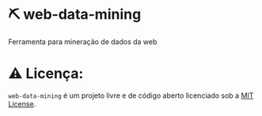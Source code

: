 # ⛏️ web-data-mining
Ferramenta para mineração de dados da web

# ⚠️ Licença:
`web-data-mining` é um projeto livre e de código aberto licenciado sob a [MIT License](./LICENSE).